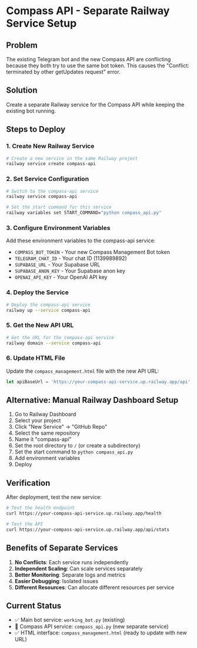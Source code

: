 # Compass API - Separate Railway Service Setup

## Problem
The existing Telegram bot and the new Compass API are conflicting because they both try to use the same bot token. This causes the "Conflict: terminated by other getUpdates request" error.

## Solution
Create a separate Railway service for the Compass API while keeping the existing bot running.

## Steps to Deploy

### 1. Create New Railway Service
```bash
# Create a new service in the same Railway project
railway service create compass-api
```

### 2. Set Service Configuration
```bash
# Switch to the compass-api service
railway service compass-api

# Set the start command for this service
railway variables set START_COMMAND="python compass_api.py"
```

### 3. Configure Environment Variables
Add these environment variables to the compass-api service:
- `COMPASS_BOT_TOKEN` - Your new Compass Management Bot token
- `TELEGRAM_CHAT_ID` - Your chat ID (1139989892)
- `SUPABASE_URL` - Your Supabase URL
- `SUPABASE_ANON_KEY` - Your Supabase anon key
- `OPENAI_API_KEY` - Your OpenAI API key

### 4. Deploy the Service
```bash
# Deploy the compass-api service
railway up --service compass-api
```

### 5. Get the New API URL
```bash
# Get the URL for the compass-api service
railway domain --service compass-api
```

### 6. Update HTML File
Update the `compass_management.html` file with the new API URL:
```javascript
let apiBaseUrl = 'https://your-compass-api-service.up.railway.app/api';
```

## Alternative: Manual Railway Dashboard Setup

1. Go to Railway Dashboard
2. Select your project
3. Click "New Service" → "GitHub Repo"
4. Select the same repository
5. Name it "compass-api"
6. Set the root directory to `/` (or create a subdirectory)
7. Set the start command to `python compass_api.py`
8. Add environment variables
9. Deploy

## Verification

After deployment, test the new service:
```bash
# Test the health endpoint
curl https://your-compass-api-service.up.railway.app/health

# Test the API
curl https://your-compass-api-service.up.railway.app/api/stats
```

## Benefits of Separate Services

1. **No Conflicts**: Each service runs independently
2. **Independent Scaling**: Can scale services separately
3. **Better Monitoring**: Separate logs and metrics
4. **Easier Debugging**: Isolated issues
5. **Different Resources**: Can allocate different resources per service

## Current Status
- ✅ Main bot service: `working_bot.py` (existing)
- 🔄 Compass API service: `compass_api.py` (new separate service)
- ✅ HTML interface: `compass_management.html` (ready to update with new URL)
